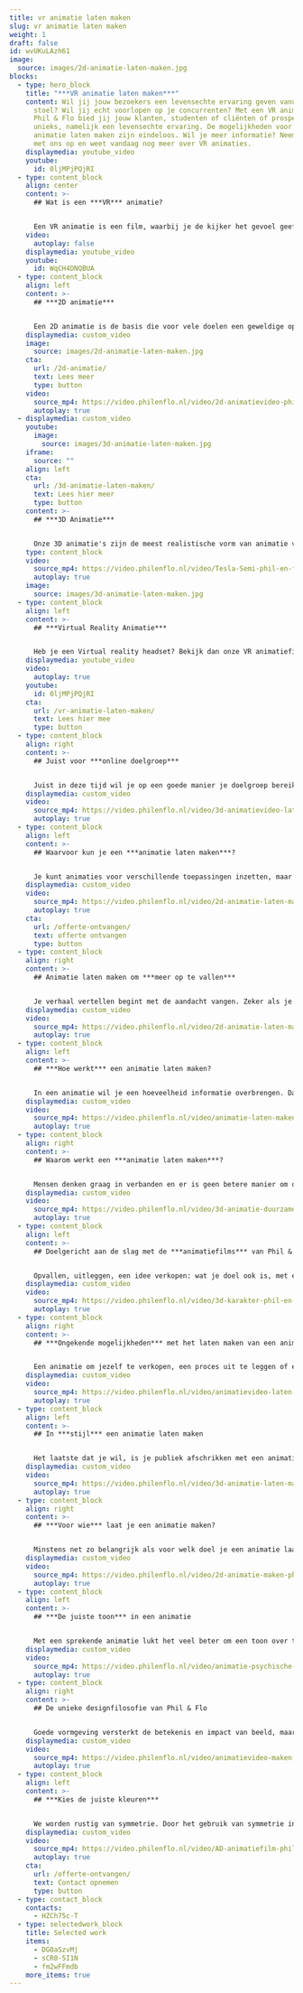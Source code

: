 ```yaml
---
title: vr animatie laten maken
slug: vr animatie laten maken
weight: 1
draft: false
id: wvUKuLAzh61
image:
  source: images/2d-animatie-laten-maken.jpg
blocks:
  - type: hero_block
    title: "***VR animatie laten maken***"
    content: Wil jij jouw bezoekers een levensechte ervaring geven vanuit zijn luie
      stoel? Wil jij echt voorlopen op je concurrenten? Met een VR animatie van
      Phil & Flo bied jij jouw klanten, studenten of cliënten of prospects iets
      unieks, namelijk een levensechte ervaring. De mogelijkheden voor een VR
      animatie laten maken zijn eindeloos. Wil je meer informatie? Neem contact
      met ons op en weet vandaag nog meer over VR animaties.
    displaymedia: youtube_video
    youtube:
      id: 0ljMPjPQjRI
  - type: content_block
    align: center
    content: >-
      ## Wat is een ***VR*** animatie?


      Een VR animatie is een film, waarbij je de kijker het gevoel geeft dat hij de controle heeft over de video. De kijker kan namelijk zelf bepalen waar hij naartoe kijkt. Doordat je zelf rond kan kijken in de VR animatie voelt het alsof je er zelf echt bij bent.
    video:
      autoplay: false
    displaymedia: youtube_video
    youtube:
      id: WqCH4DNQBUA
  - type: content_block
    align: left
    content: >-
      ## ***2D animatie***


      Een 2D animatie is de basis die voor vele doelen een geweldige oplossing biedt. In je eigen huisstijl, uniek op maat gemaakt door onze animatoren. Met een script die aansluit bij jouw wensen. Lees meer over 2D animaties.
    displaymedia: custom_video
    image:
      source: images/2d-animatie-laten-maken.jpg
    cta:
      url: /2d-animatie/
      text: Lees meer
      type: button
    video:
      source_mp4: https://video.philenflo.nl/video/2d-animatievideo-phil-en-flo.mp4
      autoplay: true
  - displaymedia: custom_video
    youtube:
      image:
        source: images/3d-animatie-laten-maken.jpg
    iframe:
      source: ""
    align: left
    cta:
      url: /3d-animatie-laten-maken/
      text: Lees hier meer
      type: button
    content: >-
      ## ***3D Animatie***


      Onze 3D animatie's zijn de meest realistische vorm van animatie vinden wij. Het kost wat meer tijd om te maken, maar het resultaat is verbluffend. Onze specialisten maken graag voor jou de meest gave 3D animaties!
    type: content_block
    video:
      source_mp4: https://video.philenflo.nl/video/Tesla-Semi-phil-en-flo.mp4
      autoplay: true
    image:
      source: images/3d-animatie-laten-maken.jpg
  - type: content_block
    align: left
    content: >-
      ## ***Virtual Reality Animatie***


      Heb je een Virtual reality headset? Bekijk dan onze VR animatiefilms eens! Deze oplossing biedt geweldige mogelijkheden als je echt wilt opvallen. Ook geweldig om te gebruiken op beurzen of tijdens presentaties!
    displaymedia: youtube_video
    video:
      autoplay: true
    youtube:
      id: 0ljMPjPQjRI
    cta:
      url: /vr-animatie-laten-maken/
      text: Lees hier mee
      type: button
  - type: content_block
    align: right
    content: >-
      ## Juist voor ***online doelgroep***


      Juist in deze tijd wil je op een goede manier je doelgroep bereiken die nu veel online is. Maar hoe? Laat een animatie maken door onze specialisten en verspreid deze onder je doelgroep. De juiste informatie verpakt op een creatieve heldere manier. Bel onze specialisten nu vrijblijvend. 085 -273 8331
    displaymedia: custom_video
    video:
      source_mp4: https://video.philenflo.nl/video/3d-animatievideo-laten-maken-phil-en-flo.mp4
      autoplay: true
  - type: content_block
    align: left
    content: >-
      ## Waarvoor kun je een ***animatie laten maken***?


      Je kunt animaties voor verschillende toepassingen inzetten, maar allemaal hebben ze hetzelfde doel: een boodschap kort en duidelijk uitleggen. De animatie specialisten van Phil & Flo Creative Studio  zijn experts in het verpakken van een ingewikkelde boodschap in een heldere animatiefilm. Met visuele elementen maak je processen, vraagstukken en techniek inzichtelijk en begrijpelijk voor je doelgroep. Hierdoor voorkom je dat potentiële opdrachtgevers of klanten afhaken: integendeel, met een aantrekkelijke animatie worden ze juist enthousiast.
    displaymedia: custom_video
    video:
      source_mp4: https://video.philenflo.nl/video/2d-animatie-laten-maken-phil-en-flo2.mp4
      autoplay: true
    cta:
      url: /offerte-ontvangen/
      text: offerte ontvangen
      type: button
  - type: content_block
    align: right
    content: >-
      ## Animatie laten maken om ***meer op te vallen***


      Je verhaal vertellen begint met de aandacht vangen. Zeker als je reclame voor jezelf of een van je producten of diensten maakt, wil je niet massaal worden genegeerd door potentiële klanten. Met een visueel aantrekkelijke animatie val je op en wek je de interesse van je doelgroep. De creatieve ontwerpers van Phil & Flo kunnen hier uitstekend mee uit de voeten. Heb je een huisstijl? Dan zorgen wij dat je animatie hier perfect in past. Zo creëer je een herkenbare stijl die mensen niet snel zullen vergeten.
    displaymedia: custom_video
    video:
      source_mp4: https://video.philenflo.nl/video/2d-animatie-laten-maken-phil-en-flo-Phil-en-Flo.mp4
      autoplay: true
  - type: content_block
    align: left
    content: >-
      ## ***Hoe werkt*** een animatie laten maken?


      In een animatie wil je een hoeveelheid informatie overbrengen. Dat kan een ingewikkelde, technische uitleg zijn, of een heldere productpresentatie. In een animatie vertelt een voice-over stem deze informatie op een prettige toon, in iedere taal die je wilt, daarbij ondersteund door visuele elementen. Deze elementen maken het geheel niet alleen makkelijker te begrijpen: ze geven er vaak ook een luchtige, speelse toon aan. Zeker in combinatie met passende muziek. Zo creëren de specialisten van Phil & Flo een animatie die beter blijft hangen bij je doelgroep.
    displaymedia: custom_video
    video:
      source_mp4: https://video.philenflo.nl/video/animatie-laten-maken-phil-en-flo.mp4
      autoplay: true
  - type: content_block
    align: right
    content: >-
      ## Waarom werkt een ***animatie laten maken***?


      Mensen denken graag in verbanden en er is geen betere manier om die verbanden te leggen dan visueel. Met beeldelementen en animaties maken we de samenhang tussen onderdelen duidelijk. Met alleen tekst en uitleg bestaat het risico dat je doelgroep deze verbanden mist, en daardoor afhaakt. Gesproken uitleg, beeld en geluid gaan goed samen in een animatie: ze versterken elkaar. Door de synergie kan het menselijk brein veel makkelijker de belangrijke elementen oppikken waarvan je wilt dat je doelgroep ze onthoudt.
    displaymedia: custom_video
    video:
      source_mp4: https://video.philenflo.nl/video/3d-animatie-duurzame-energie.mp4
      autoplay: true
  - type: content_block
    align: left
    content: >-
      ## Doelgericht aan de slag met de ***animatiefilms*** van Phil & Flo


      Opvallen, uitleggen, een idee verkopen: wat je doel ook is, met een animatie lukt het altijd beter. Phil & Flo denkt met je mee van eerste concept tot het bereiken van je doelstellingen. Daarbij brengen we je boodschap in kaart en kijken we naar je doelgroep. Zo zorgen we ervoor dat de stijl en vorm van animatie optimaal werkt en er niets van je boodschap verloren gaat. Of je nu wilt overtuigen of informeren: met een aansprekende animatie klaar je de klus.
    displaymedia: custom_video
    video:
      source_mp4: https://video.philenflo.nl/video/3d-karakter-phil-en-flo.mp4
      autoplay: true
  - type: content_block
    align: right
    content: >-
      ## ***Ongekende mogelijkheden*** met het laten maken van een animatie


      Een animatie om jezelf te verkopen, een proces uit te leggen of een product te presenteren, kan op verschillende manieren. Er zijn verschillende concepten, tonen en stijlen om uit te kiezen. Dat zijn minstens net zo belangrijke gereedschappen als de moderne technieken waarmee we de animaties maken. Het zijn geen beperkingen, maar juist middelen om je doelgroep uit te breiden, en de effectiviteit van je boodschap te verhogen.
    displaymedia: custom_video
    video:
      source_mp4: https://video.philenflo.nl/video/animatievideo-laten-maken-phil-en-flo.mp4
      autoplay: true
  - type: content_block
    align: left
    content: >-
      ## In ***stijl*** een animatie laten maken


      Het laatste dat je wil, is je publiek afschrikken met een animatiestijl die helemaal niet bij jou past. Als de stijl en inhoud van een animatie botsen, brengt dat kijkers in verwarring. Daarom maken de specialisten van Phil & Flo graag kennis met je. Zo zien we welke stijlen we beter kunnen hanteren dan andere: zakelijk, educatief en/of speels. Wat de grafische vormgeving betreft, houden we ons graag aan je huisstijl, maar ook zonder huisstijl vinden we de juiste toon en beeldtaal om je boodschap zo goed mogelijk uit te dragen.
    displaymedia: custom_video
    video:
      source_mp4: https://video.philenflo.nl/video/3d-animatie-laten-maken-phil-en-flo1.mp4
      autoplay: true
  - type: content_block
    align: right
    content: >-
      ## ***Voor wie*** laat je een animatie maken?


      Minstens net zo belangrijk als voor welk doel je een animatie laat maken, is het publiek. De getekende elementen van een animatie lenen zich goed voor een vrolijke en luchtige presentatie, maar serieus kan ook. Het hangt er maar net van af hoe je de animaties gaat inzetten. Wil je flink veel likes en shares op sociale media? Of stuur je je accountmanagers met een tablet op pad met een uitleganimatie? Natuurlijk hoeft het een het ander niet uit te sluiten: dan kiezen we voor het beste van beide werelden in toon en stijl. Check ons portfolio voor de uitgebreide stijlen die we hanteren.
    displaymedia: custom_video
    video:
      source_mp4: https://video.philenflo.nl/video/2d-animatie-maken-phil-en-flo.mp4
      autoplay: true
  - type: content_block
    align: left
    content: >-
      ## ***De juiste toon*** in een animatie


      Met een sprekende animatie lukt het veel beter om een toon over te brengen. Door de combinatie van gesproken woorden, beelden en muziek, creëer je meteen de juiste sfeer. Door de juiste toon te kiezen en je verhaal goed te vertellen, kun je veel meer rekenen op het overbrengen van het juiste gevoel aan je doelgroep.
    displaymedia: custom_video
    video:
      source_mp4: https://video.philenflo.nl/video/animatie-psychische-zorg.mp4
      autoplay: true
  - type: content_block
    align: right
    content: >-
      ## De unieke designfilosofie van Phil & Flo


      Goede vormgeving versterkt de betekenis en impact van beeld, maar wat is goede vormgeving? Vroeger dacht men de ideale verhoudingen van vormen te vinden in de Gulden Snede. Tegenwoordig hebben die oude regels plaatsgemaakt voor persoonlijk stijlonderzoek, want ultieme schoonheid is voor iedereen anders. Wij horen graag wat je wil vertellen en stellen, door middel van de juiste kleuren, lijnen, vormen, muziek en geluiden, een authentieke beeldtaal voor je animatie samen.
    displaymedia: custom_video
    video:
      source_mp4: https://video.philenflo.nl/video/animatievideo-maken-phil-en-flo.mp4
      autoplay: true
  - type: content_block
    align: left
    content: >-
      ## ***Kies de juiste kleuren***


      We worden rustig van symmetrie. Door het gebruik van symmetrie in je vormgeving kun je een veilige, vertrouwde boodschap overbrengen. Asymmetrische beelden zorgen daarentegen voor prikkelingen en zetten aan tot actie. Ook kleuren spelen hierbij een grote rol. Zo staat bijvoorbeeld blauw voor ‘vertrouwen’ en groen voor ‘groei’ en ‘gezondheid’. Rood staat voor gevaar, warmte en actie. Kleur in je animatie zorgt dus voor verschillende acties.
    displaymedia: custom_video
    video:
      source_mp4: https://video.philenflo.nl/video/AD-animatiefilm-phil-en-flo.mp4
      autoplay: true
    cta:
      url: /offerte-ontvangen/
      text: Contact opnemen
      type: button
  - type: contact_block
    contacts:
      - HZCh75c-T
  - type: selectedwork_block
    title: Selected work
    items:
      - DG0aSzvMj
      - sCR0-5I1N
      - fm2wFFmdb
    more_items: true
---
```

